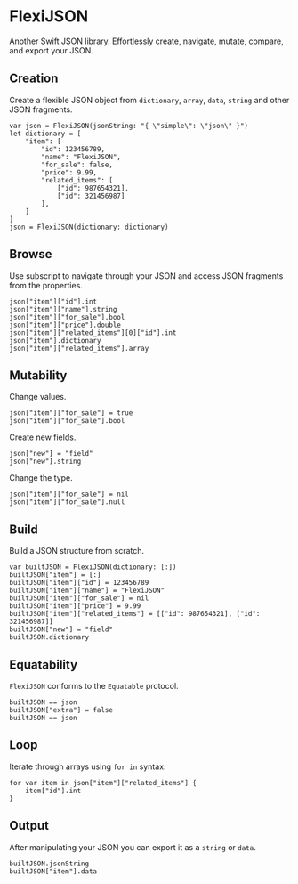 # FlexiJSON
Another Swift JSON library. Effortlessly create, navigate, mutate, compare, and export your JSON.
## Creation
Create a flexible JSON object from `dictionary`, `array`, `data`, `string` and other JSON fragments.  

```
var json = FlexiJSON(jsonString: "{ \"simple\": \"json\" }")  
let dictionary = [  
    "item": [  
        "id": 123456789,  
        "name": "FlexiJSON",  
        "for_sale": false,  
        "price": 9.99,  
        "related_items": [  
            ["id": 987654321],  
            ["id": 321456987]  
        ],  
    ]  
]  
json = FlexiJSON(dictionary: dictionary)  
```

## Browse
Use subscript to navigate through your JSON and access JSON fragments from the properties.  

```
json["item"]["id"].int
json["item"]["name"].string
json["item"]["for_sale"].bool
json["item"]["price"].double
json["item"]["related_items"][0]["id"].int
json["item"].dictionary
json["item"]["related_items"].array
```

## Mutability
Change values.

```
json["item"]["for_sale"] = true
json["item"]["for_sale"].bool
```

Create new fields.

```
json["new"] = "field"
json["new"].string
```

Change the type.

```
json["item"]["for_sale"] = nil
json["item"]["for_sale"].null
```

## Build
Build a JSON structure from scratch.

```
var builtJSON = FlexiJSON(dictionary: [:])
builtJSON["item"] = [:]
builtJSON["item"]["id"] = 123456789
builtJSON["item"]["name"] = "FlexiJSON"
builtJSON["item"]["for_sale"] = nil
builtJSON["item"]["price"] = 9.99
builtJSON["item"]["related_items"] = [["id": 987654321], ["id": 321456987]]
builtJSON["new"] = "field"
builtJSON.dictionary
```

## Equatability
`FlexiJSON` conforms to the `Equatable` protocol.

```
builtJSON == json
builtJSON["extra"] = false
builtJSON == json
```

## Loop
Iterate through arrays using `for in` syntax.

```
for var item in json["item"]["related_items"] {
    item["id"].int
}
```

## Output
After manipulating your JSON you can export it as a `string` or `data`.

```
builtJSON.jsonString
builtJSON["item"].data
```

